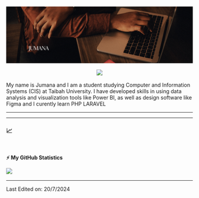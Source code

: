 ![Banner](https://raw.githubusercontent.com/je-deve/je-deve/main/2.png)

<!-- visitor counter -->
<p align="center"> 
  <img src="https://profile-counter.glitch.me/je-deve/count.svg" />
</p>


<!-- About me -->
<p>
My name is Jumana and I am a student studying Computer and Information Systems (CIS) at Taibah University. I have developed skills in using data analysis and visualization tools like Power BI, as well as design software like Figma and I curently learn PHP LARAVEL 
</p.

<!-- Languages and tools -->

</p>

---

<!-- Latest articles -->



---
<!-- Stats -->
<h3>📈 </h3>


<!--END_SECTION:waka-->
<br />

<!-- GitHub stats -->
<b>⚡ My GitHub Statistics</b>

<p>
<!-- GitHub Stats -->
<img height="180em" src="https://github-readme-stats.vercel.app/api?username=je-deve&show_icons=true&hide_border=true" />


---

Last Edited on: 20/7/2024
